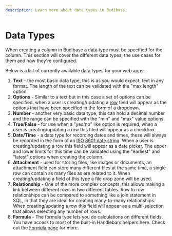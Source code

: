 ```yaml
---
description: Learn more about data types in Budibase.
---
```


# Data Types

When creating a column in Budibase a data type must be specified for the column. This section will cover the different data types, the use cases for them and how they're configured.

Below is a list of currently available data types for your web apps:

1. **Text** - the most basic data type, this is as you would expect, text in any format. The length of the text can be validated with the "max length" option.
2. **Options** -  Similar to a text but in this case a set of options can be specified, when a user is creating/updating a [row]() field will appear as the options that have been specified in the form of a dropdown.
3. **Number**  - another very basic data type, this can hold a decimal number and the range can be specified with the "min" and "max" value options.
4. **True/False** - for use when a "yes/no" like option is required, when a user is creating/updating a row this filed will appear as a checkbox.
5. **Date/Time** - a data type for recording dates and times, these will always be recorded in the form of an [ISO 8601 date string](https://en.wikipedia.org/wiki/ISO_8601). When a user is creating/updating a row this field will appear as a date picker. The upper and lower limits for this time can be validated using the "earliest" and "latest" options when creating the column.
6. **Attachment** - used for storing files, like images or documents, an attachment field can store many different files at the same time, a single row can contain as many files as are related to it. When creating/updating a field of this type a file drop zone will be used.
7. **Relationship** - One of the more complex concepts, this allows making a link between different rows in two different tables. Row to row relationships can be compared to something like a join statement in SQL, in that they are ideal for creating many-to-many relationships.  When creating/updating a row this field will appear as a multi-selection that allows selecting any number of rows.
8. **Formula** - The formula type lets you do calculations on different fields. You have access to most of the built-in Handlebars helpers here. Check out the [Formula page](formula.md) for more.


